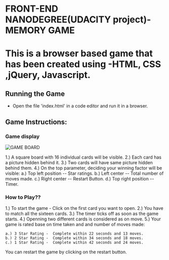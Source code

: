 # FRONT-END NANODEGREE(UDACITY project)-MEMORY GAME

# This is a browser based game that has been created using -HTML, CSS ,jQuery, Javascript.


## Running the Game

* Open the file 'index.html' in a code editor and run it in a browser.

## Game Instructions:

### Game display
![GAME BOARD](https://github.com/PREETOMGOGOI/UDACITY-PROJECTS-FRONT-END-WEB-DEVELOPER-/blob/master/images/gameImage.png)

1.) A square board with 16 individual cards will be visible.
2.) Each card has a picture hidden behind it.
3.) Two cards will have same picture hidden behind them.
4.) On the top parameter, deciding your winning factor will be visible:
	a.) Top left position -- Star ratings.
	b.) Left center -- Total number of moves made.
	c.)	Right center -- Restart Button.
	d.) Top right position -- Timer.

### How to Play??
1.) To start the game - Click on the first card you want to open.
2.) You have to match all the sixteen cards. 
3.) The timer ticks off as soon as the game starts.
4.) Openning two different cards is considered as on move.
5.) Your game is rated base  on time taken and and number of moves made:
	
	a.) 3 Star Rating -  Complete within 22 seconds and 13 moves.
	b.) 2 Star Rating -  Complete within 34 seconds and 18 moves.
	c.) 1 Star Rating -  Complete within 42 seconds and 24 moves.

You can restart the game by clicking on the restart button. 
